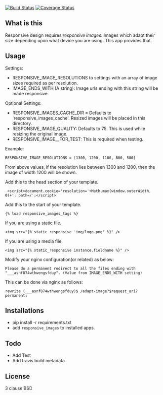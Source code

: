 [![Build Status](https://travis-ci.org/agiliq/responsive-images.png?branch=master)](https://travis-ci.org/agiliq/responsive-images)
[![Coverage Status](https://coveralls.io/repos/agiliq/responsive-images/badge.png?branch=master)](https://coveralls.io/r/agiliq/responsive-images?branch=master)

What is this
--------------

Responsive design requires *responsive images*. Images which adapt their size depending upon what device you are using.
This app provides that.

Usage
-----------

Settings: 
* RESPONSIVE_IMAGE_RESOLUTIONS to settings with an array of image sizes required as per resolution.  
* IMAGE_ENDS_WITH (A string): Image urls ending with this string will be made responsive.

Optional Settings:
* RESPONSIVE_IMAGES_CACHE_DIR = Defaults to 'responsive_images_cache'.
 Resized images will be placed in this directory.
* RESPONSIVE_IMAGE_QUALITY: Defaults to 75. This is used while resizing the original image.
* RESPONSIVE_IMAGE__FOR_TEST: This is required when testing. 

Example:

    RESPONSIVE_IMAGE_RESOLUTIONS = [1300, 1200, 1100, 800, 500]

From above values, if the resolution lies between 1300 and 1200, then the image of width 1200 will be shown.

Add this to the head section of your template.

     <script>document.cookie='resolution='+Math.max(window.outerWidth, 0)+'; path=/';</script>


Add this to the start of your template.

    {% load responsive_images_tags %}


If you are using a static file.

    <img src="{% static_responsive 'img/logo.png' %}" />

If you are using a media file.

    <img src="{% static_responsive instance.fieldname %}" />


Modify your nginx configuration(or related) as below:

    Please do a permanent redirect to all the files ending with "___asnf874wthwengsfduy". (Value from IMAGE_ENDS_WITH setting)

This can be done via nginx as follows:

    rewrite (___asnf874wthwengsfduy)$ /adapt-image?$request_uri? permanent;



Installations
-------------------
* pip install -r requirements.txt
* add `responsive_images` to installed apps.

Todo
------
* Add Test
* Add travis build metadata

License
---------
3 clause BSD
